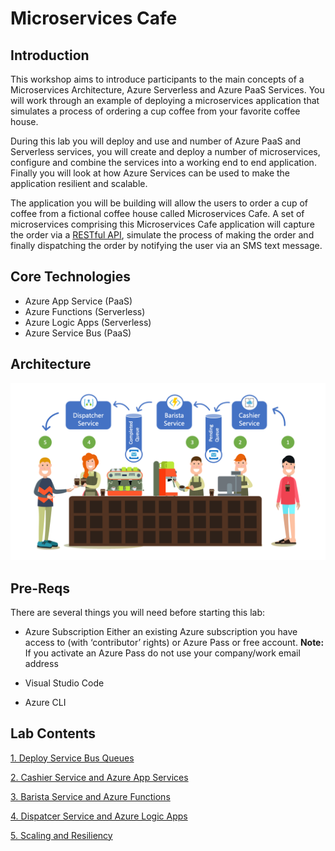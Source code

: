 <head><link rel="stylesheet" href="./css/styles.css"></head>

# Microservices Cafe

## Introduction

This workshop aims to introduce participants to the main concepts of a Microservices Architecture, Azure Serverless and Azure PaaS Services. You will work through an example of deploying a microservices application that simulates a process of ordering a cup coffee from your favorite coffee house. 

During this lab you will deploy and use and number of Azure PaaS and Serverless services, you will create and deploy a number of microservices, configure and combine the services into a working end to end application. Finally you will look at how Azure Services can be used to make the application resilient and scalable.

The application you will be building will allow the users to order a cup of coffee from a fictional coffee house called Microservices Cafe. A set of microservices comprising this Microservices Cafe application will capture the order via a [RESTful API](https://docs.microsoft.com/en-us/azure/architecture/best-practices/api-design), simulate the process of making the order and finally dispatching the order by notifying the user via an SMS text message. 

## Core Technologies

* Azure App Service (PaaS)
* Azure Functions (Serverless)
* Azure Logic Apps (Serverless)
* Azure Service Bus (PaaS)

## Architecture

![MicroservicesCafe.png](./Images/MicroservicesCafe.png)

## Pre-Reqs
There are several things you will need before starting this lab:

* Azure Subscription 
Either an existing Azure subscription you have access to (with ‘contributor’ rights) or Azure Pass or free account. 
**Note:** If you activate an Azure Pass do not use your company/work email address

* Visual Studio Code
* Azure CLI

## Lab Contents

<a href="#" class="myButton" style="disabled">1. Deploy Service Bus Queues</a>

<a href="./Labs/CashierService/Readme.md" class="myButton">2. Cashier Service and Azure App Services</a>

<a href="./Labs/BaristaService/Readme.md" class="myButton">3. Barista Service and Azure Functions</a>

<a href="./Labs/DispatcherService/Readme.md" class="myButton">4. Dispatcer Service and Azure Logic Apps</a>

<a href="#" class="myButton">5. Scaling and Resiliency</a>
